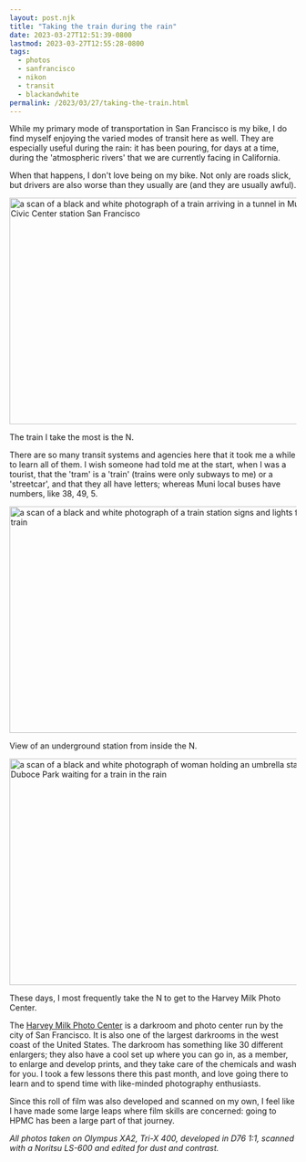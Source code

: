 ```yaml
---
layout: post.njk
title: "Taking the train during the rain"
date: 2023-03-27T12:51:39-0800
lastmod: 2023-03-27T12:55:28-0800
tags:
  - photos
  - sanfrancisco
  - nikon
  - transit
  - blackandwhite
permalink: /2023/03/27/taking-the-train.html
---
```

While my primary mode of transportation in San Francisco is my bike, I do find myself enjoying the varied modes of transit here as well. They are especially useful during the rain: it has been pouring, for days at a time, during the 'atmospheric rivers' that we are currently facing in California.

When that happens, I don't love being on my bike. Not only are roads slick, but drivers are also worse than they usually are (and they are usually awful). 

<img src="/photos/uploads/8576b85065.jpg" width="600" height="397" alt="a scan of a black and white photograph of a train arriving in a tunnel in Muni Metro Civic Center station San Francisco" />

The train I take the most is the N.

There are so many transit systems and agencies here that it took me a while to learn all of them. I wish someone had told me at the start, when I was a tourist, that the 'tram' is a 'train' (trains were only subways to me) or a 'streetcar', and that they all have letters; whereas Muni local buses have numbers, like 38, 49, 5. 

<img src="/photos/uploads/c6d4133fc2.jpg" width="600" height="397" alt="a scan of a black and white photograph of a train station signs and lights from inside a train" />

View of an underground station from inside the N.

<img src="/photos/uploads/82c7e628fc.jpg" width="600" height="397" alt="a scan of a black and white photograph of woman holding an umbrella standing at Duboce Park waiting for a train in the rain" />

These days, I most frequently take the N to get to the Harvey Milk Photo Center.

The [Harvey Milk Photo Center](https://www.harveymilkphotocenter.org) is a darkroom and photo center run by the city of San Francisco. It is also one of the largest darkrooms in the west coast of the United States. The darkroom has something like 30 different enlargers; they also have a cool set up where you can go in, as a member, to enlarge and develop prints, and they take care of the chemicals and wash for you. I took a few lessons there this past month, and love going there to learn and to spend time with like-minded photography enthusiasts.

Since this roll of film was also developed and scanned on my own, I feel like I have made some large leaps where film skills are concerned: going to HPMC has been a large part of that journey.

_All photos taken on Olympus XA2, Tri-X 400, developed in D76 1:1, scanned with a Noritsu LS-600 and edited for dust and contrast._
